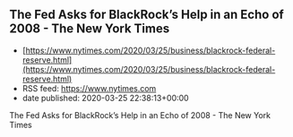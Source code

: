 ## The Fed Asks for BlackRock’s Help in an Echo of 2008 - The New York Times
 - [https://www.nytimes.com/2020/03/25/business/blackrock-federal-reserve.html](https://www.nytimes.com/2020/03/25/business/blackrock-federal-reserve.html)
 - RSS feed: https://www.nytimes.com
 - date published: 2020-03-25 22:38:13+00:00

The Fed Asks for BlackRock’s Help in an Echo of 2008 - The New York Times

